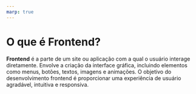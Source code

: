 ```yaml
---
marp: true
---
```


# O que é Frontend?

**Frontend** é a parte de um site ou aplicação com a qual o usuário interage diretamente. Envolve a criação da interface gráfica, incluindo elementos como menus, botões, textos, imagens e animações. O objetivo do desenvolvimento frontend é proporcionar uma experiência de usuário agradável, intuitiva e responsiva.
